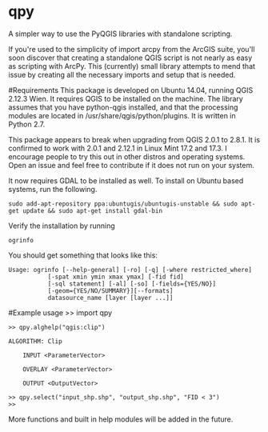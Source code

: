# qpy
A simpler way to use the PyQGIS libraries with standalone scripting.

If you're used to the simplicity of import arcpy from the ArcGIS suite, you'll soon discover that creating a standalone QGIS script is not nearly as easy as scripting with ArcPy. This (currently) small library attempts to mend that issue by creating all the necessary imports and setup that is needed.

#Requirements
This package is developed on Ubuntu 14.04, running QGIS 2.12.3 Wien. It requires QGIS to be installed on the machine. The library assumes that you have python-qgis installed, and that the processing modules are located in /usr/share/qgis/python/plugins. It is written in Python 2.7. 

This package appears to break when upgrading from QGIS 2.0.1 to 2.8.1. It is confirmed to work with 2.0.1 and 2.12.1 in Linux Mint 17.2 and 17.3. I encourage people to try this out in other distros and operating systems. Open an issue and feel free to contribute if it does not run on your system.

It now requires GDAL to be installed as well. To install on Ubuntu based systems, run the following.

	sudo add-apt-repository ppa:ubuntugis/ubuntugis-unstable && sudo apt-get update && sudo apt-get install gdal-bin

Verify the installation by running

	ogrinfo

You should get something that looks like this:

	Usage: ogrinfo [--help-general] [-ro] [-q] [-where restricted_where]
		       [-spat xmin ymin xmax ymax] [-fid fid]
		       [-sql statement] [-al] [-so] [-fields={YES/NO}]
		       [-geom={YES/NO/SUMMARY}][--formats]
		       datasource_name [layer [layer ...]]

#Example usage
 	>> import qpy
 
 	>> qpy.alghelp("qgis:clip")
 
 	ALGORITHM: Clip
 
 		INPUT <ParameterVector>
 	
		OVERLAY <ParameterVector>
	
		OUTPUT <OutputVector>
		
	>> qpy.select("input_shp.shp", "output_shp.shp", "FID < 3")
	>> 
	
More functions and built in help modules will be added in the future.
